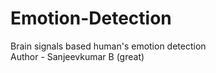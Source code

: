 # Emotion-Detection
Brain signals based human's emotion detection
<br>
Author - Sanjeevkumar B (great)
